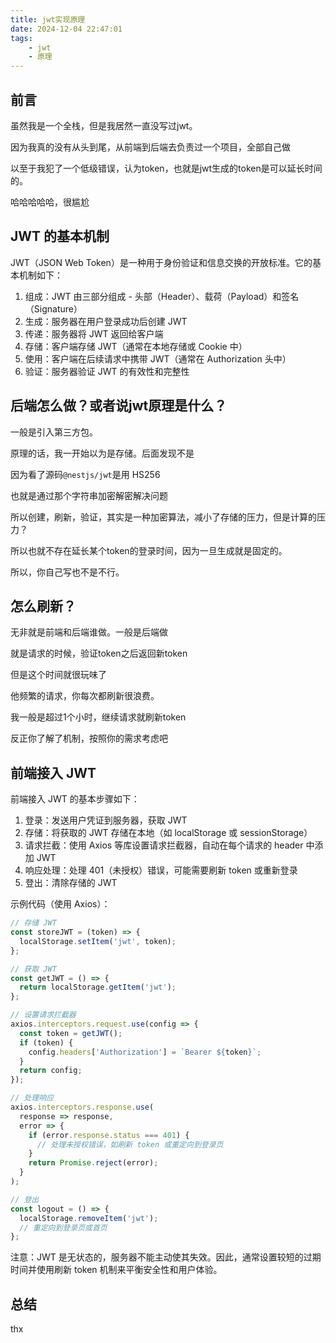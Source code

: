 ```yaml
---
title: jwt实现原理
date: 2024-12-04 22:47:01
tags: 
    - jwt
    - 原理
---
```


## 前言

虽然我是一个全栈，但是我居然一直没写过jwt。

因为我真的没有从头到尾，从前端到后端去负责过一个项目，全部自己做

以至于我犯了一个低级错误，认为token，也就是jwt生成的token是可以延长时间的。

哈哈哈哈哈，很尴尬

## JWT 的基本机制

JWT（JSON Web Token）是一种用于身份验证和信息交换的开放标准。它的基本机制如下：

1. 组成：JWT 由三部分组成 - 头部（Header）、载荷（Payload）和签名（Signature）
2. 生成：服务器在用户登录成功后创建 JWT
3. 传递：服务器将 JWT 返回给客户端
4. 存储：客户端存储 JWT（通常在本地存储或 Cookie 中）
5. 使用：客户端在后续请求中携带 JWT（通常在 Authorization 头中）
6. 验证：服务器验证 JWT 的有效性和完整性

## 后端怎么做？或者说jwt原理是什么？

一般是引入第三方包。

原理的话，我一开始以为是存储。后面发现不是

因为看了源码`@nestjs/jwt`是用 HS256

也就是通过那个字符串加密解密解决问题

所以创建，刷新，验证，其实是一种加密算法，减小了存储的压力，但是计算的压力？

所以也就不存在延长某个token的登录时间，因为一旦生成就是固定的。

所以，你自己写也不是不行。

## 怎么刷新？

无非就是前端和后端谁做。一般是后端做

就是请求的时候，验证token之后返回新token

但是这个时间就很玩味了

他频繁的请求，你每次都刷新很浪费。

我一般是超过1个小时，继续请求就刷新token

反正你了解了机制，按照你的需求考虑吧

## 前端接入 JWT

前端接入 JWT 的基本步骤如下：

1. 登录：发送用户凭证到服务器，获取 JWT
2. 存储：将获取的 JWT 存储在本地（如 localStorage 或 sessionStorage）
3. 请求拦截：使用 Axios 等库设置请求拦截器，自动在每个请求的 header 中添加 JWT
4. 响应处理：处理 401（未授权）错误，可能需要刷新 token 或重新登录
5. 登出：清除存储的 JWT

示例代码（使用 Axios）：

```jsx
// 存储 JWT
const storeJWT = (token) => {
  localStorage.setItem('jwt', token);
};

// 获取 JWT
const getJWT = () => {
  return localStorage.getItem('jwt');
};

// 设置请求拦截器
axios.interceptors.request.use(config => {
  const token = getJWT();
  if (token) {
    config.headers['Authorization'] = `Bearer ${token}`;
  }
  return config;
});

// 处理响应
axios.interceptors.response.use(
  response => response,
  error => {
    if (error.response.status === 401) {
      // 处理未授权错误，如刷新 token 或重定向到登录页
    }
    return Promise.reject(error);
  }
);

// 登出
const logout = () => {
  localStorage.removeItem('jwt');
  // 重定向到登录页或首页
};
```

注意：JWT 是无状态的，服务器不能主动使其失效。因此，通常设置较短的过期时间并使用刷新 token 机制来平衡安全性和用户体验。

## 总结

thx